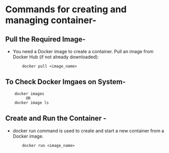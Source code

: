 # Commands for creating and managing container-

## Pull the Required Image-
- You need a Docker image to create a container. Pull an image from Docker Hub (if not already downloaded):


          docker pull <image_name>


  
## To Check Docker Imgaes on System-

        docker images 
             OR
        docker image ls
        


## Create and Run the Container -
- docker run command is used to create and start a new container from a Docker image.


          docker run <image_name>
  
